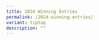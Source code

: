 ```yaml
---
title: 2024 Winning Entries
permalink: /2024-winning-entries/
variant: tiptap
description: ""
---
```

<p></p>
